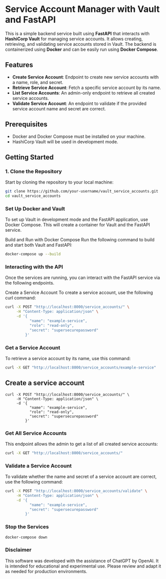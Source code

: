 
# Service Account Manager with Vault and FastAPI

This is a simple backend service built using **FastAPI** that interacts with **HashiCorp Vault** for managing service accounts. It allows creating, retrieving, and validating service accounts stored in Vault. The backend is containerized using **Docker** and can be easily run using **Docker Compose**.

## Features
- **Create Service Account**: Endpoint to create new service accounts with a name, role, and secret.
- **Retrieve Service Account**: Fetch a specific service account by its name.
- **List Service Accounts**: An admin-only endpoint to retrieve all created service accounts.
- **Validate Service Account**: An endpoint to validate if the provided service account name and secret are correct.

## Prerequisites
- Docker and Docker Compose must be installed on your machine.
- HashiCorp Vault will be used in development mode.

## Getting Started

### 1. Clone the Repository
Start by cloning the repository to your local machine:
```bash
git clone https://github.com/your-username/vault_service_accounts.git
cd vault_service_accounts
```

### Set Up Docker and Vault

To set up Vault in development mode and the FastAPI application, use Docker Compose. This will create a container for Vault and the FastAPI service.

Build and Run with Docker Compose
Run the following command to build and start both Vault and FastAPI:

```bash
docker-compose up --build
```

### Interacting with the API

Once the services are running, you can interact with the FastAPI service via the following endpoints.

Create a Service Account
To create a service account, use the following curl command:

```bash
curl -X POST "http://localhost:8000/service_accounts/" \
     -H "Content-Type: application/json" \
     -d '{
           "name": "example-service",
           "role": "read-only",
           "secret": "supersecurepassword"
         }'
```


### Get a Service Account

To retrieve a service account by its name, use this command:

```bash
curl -X GET "http://localhost:8000/service_accounts/example-service"
```

## Create a service account

```
curl -X POST "http://localhost:8000/service_accounts/" \
     -H "Content-Type: application/json" \
     -d '{
           "name": "example-service",
           "role": "read-only",
           "secret": "supersecurepassword"
         }'

```

### Get All Service Accounts

This endpoint allows the admin to get a list of all created service accounts:

```bash
curl -X GET "http://localhost:8000/service_accounts/"
```

### Validate a Service Account

To validate whether the name and secret of a service account are correct, use the following command:


```bash
curl -X POST "http://localhost:8000/service_accounts/validate" \
     -H "Content-Type: application/json" \
     -d '{
           "name": "example-service",
           "secret": "supersecurepassword"
         }'

```

###  Stop the Services

```bash
docker-compose down
```

### Disclaimer

This software was developed with the assistance of ChatGPT by OpenAI. It is intended for educational and experimental use. Please review and adapt it as needed for production environments.